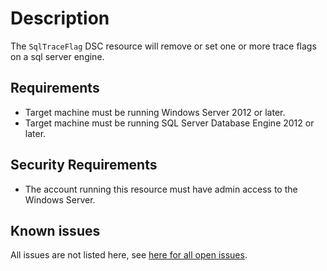 # Description

The `SqlTraceFlag` DSC resource will remove or set one or more trace flags on a sql server engine.

## Requirements

* Target machine must be running Windows Server 2012 or later.
* Target machine must be running SQL Server Database Engine 2012 or later.

## Security Requirements

* The account running this resource must have admin access to the Windows Server.

## Known issues

All issues are not listed here, see [here for all open issues](https://github.com/dsccommunity/SqlServerDsc/issues?q=is%3Aissue+is%3Aopen+in%3Atitle+SqlTraceFlag).
